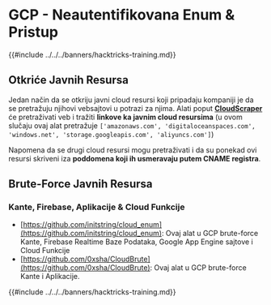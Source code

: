 # GCP - Neautentifikovana Enum & Pristup

{{#include ../../../banners/hacktricks-training.md}}

## Otkriće Javnih Resursa

Jedan način da se otkriju javni cloud resursi koji pripadaju kompaniji je da se pretražuju njihovi vebsajtovi u potrazi za njima. Alati poput [**CloudScraper**](https://github.com/jordanpotti/CloudScraper) će pretraživati veb i tražiti **linkove ka javnim cloud resursima** (u ovom slučaju ovaj alat pretražuje `['amazonaws.com', 'digitaloceanspaces.com', 'windows.net', 'storage.googleapis.com', 'aliyuncs.com']`)

Napomena da se drugi cloud resursi mogu pretraživati i da su ponekad ovi resursi skriveni iza **poddomena koji ih usmeravaju putem CNAME registra**.

## Brute-Force Javnih Resursa

### Kante, Firebase, Aplikacije & Cloud Funkcije

- [https://github.com/initstring/cloud_enum](https://github.com/initstring/cloud_enum): Ovaj alat u GCP brute-force Kante, Firebase Realtime Baze Podataka, Google App Engine sajtove i Cloud Funkcije
- [https://github.com/0xsha/CloudBrute](https://github.com/0xsha/CloudBrute): Ovaj alat u GCP brute-force Kante i Aplikacije.

{{#include ../../../banners/hacktricks-training.md}}

